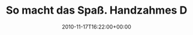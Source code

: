 ---
retweeted: false
source: <a href="http://twitter.com" rel="nofollow">Tweetie for Mac</a>
entities:
  hashtags: []
  symbols: []
  user_mentions:
  - name: Florian Gilcher (@skade@hachyderm.io)
    screen_name: Argorak
    indices:
    - '71'
    - '79'
    id_str: '27227212'
    id: '27227212'
  - name: Felix Gilcher
    screen_name: Xylakant
    indices:
    - '84'
    - '93'
    id_str: '40266143'
    id: '40266143'
  urls: []
display_text_range:
- '0'
- '118'
favorite_count: '0'
id_str: '4932273283534849'
truncated: false
retweet_count: '0'
id: '4932273283534849'
created_at: Wed Nov 17 16:22:00 +0000 2010
favorited: false
full_text: So macht das Spaß. Handzahmes Debian in einer kopflosen VBox. Kudos an
  [@argorak](https://twitter.com/argorak) und [@xylakant](https://twitter.com/xylakant)  http://yfrog.com/jjktej
lang: de
tags:
- pesos:twitter
date: '2010-11-17T16:22:00+00:00'
src: https://twitter.com/bascht/status/4932273283534849
original_url: https://twitter.com/bascht/status/4932273283534849
type: twitter_tweet
text: So macht das Spaß. Handzahmes Debian in einer kopflosen VBox. Kudos an [@argorak](https://twitter.com/argorak)
  und [@xylakant](https://twitter.com/xylakant)  http://yfrog.com/jjktej
title: So macht das Spaß. Handzahmes D

---